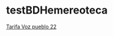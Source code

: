 # testBDHemereoteca

<a href="https://psreyes.github.io/testBDHemereoteca/Tarifa_22.pdf" target="_parent">Tarifa Voz pueblo 22</a>
